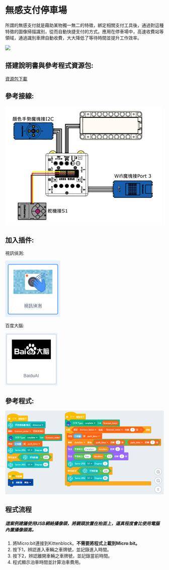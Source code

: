 # 無感支付停車場

所謂的無感支付就是藉助某物獨一無二的特徵，綁定相關支付工具後，通過對這種特徵的圖像掃描識別，從而自動快捷支付的方式。應用在停車場中，高速收費站等領域，通過識別車牌自動收費，大大降低了等待時間並提升工作效率。

![](./images/ex1.png)

## 搭建說明書與參考程式資源包:

[資源包下載](http://bit.ly/AIOTKit_SH_ResourcsePack)

## 參考接線:

![](./images/parking_wire.png)

## 加入插件:

視訊偵測:

![](./images/video.png)

百度大腦:

![](./images/baidu.png)

## 參考程式:

![](./images/parking_code.png)

## 程式流程

##### 這案例建議使用USB網絡攝像頭，將鏡頭放置在枱面上，逼真程度會比使用電腦內置攝像頭高。

1. 將Micro:bit連接到Kittenblock。**不需要將程式上載到Micro:bit。**
1. 按下1，辨認進入車輛之車牌號，並記錄進入時間。
2. 按下2，辨認離開車輛之車牌號，並記錄當前時間。
3. 程式顯示泊車時間並計算泊車費用。